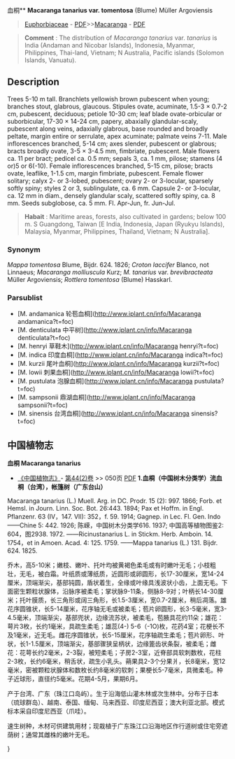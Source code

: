 血桐** **Macaranga tanarius var. tomentosa** (Blume) Müller Argoviensis

> [Euphorbiaceae](http://www.iplant.cn/info/Euphorbiaceae?t=foc) - [PDF](http://www.iplant.cn/foc/pdf/Euphorbiaceae.pdf)>>[Macaranga](http://www.iplant.cn/info/Macaranga?t=foc) - [PDF](http://www.iplant.cn/foc/pdf/Macaranga.pdf)


> **Comment** : 
> The distribution of *Macaranga tanarius* var. *tanarius* is India (Andaman and Nicobar Islands), Indonesia, Myanmar, Philippines, Thai-land, Vietnam; N Australia, Pacific islands (Solomon Islands, Vanuatu).

## Description

Trees 5-10 m tall. Branchlets yellowish brown pubescent when young; branches stout, glabrous, glaucous. Stipules ovate, acuminate, 1.5-3 × 0.7-2 cm, pubescent, deciduous; petiole 10-30 cm; leaf blade ovate-orbicular or suborbicular, 17-30 × 14-24 cm, papery, abaxially glandular-scaly, pubescent along veins, adaxially glabrous, base rounded and broadly peltate, margin entire or serrulate, apex acuminate; palmate veins 7-11. Male inflorescences branched, 5-14 cm; axes slender, pubescent or glabrous; bracts broadly ovate, 3-5 × 3-4.5 mm, fimbriate, pubescent. Male flowers ca. 11 per bract; pedicel ca. 0.5 mm; sepals 3, ca. 1 mm, pilose; stamens (4 or)5 or 6(-10). Female inflorescences branched, 5-15 cm, pilose; bracts ovate, leaflike, 1-1.5 cm, margin fimbriate, pubescent. Female flower solitary; calyx 2- or 3-lobed, pubescent; ovary 2- or 3-locular, sparsely softly spiny; styles 2 or 3, sublingulate, ca. 6 mm. Capsule 2- or 3-locular, ca. 12 mm in diam., densely glandular scaly, scattered softly spiny, ca. 8 mm. Seeds subglobose, ca. 5 mm. Fl. Apr-Jun, fr. Jun-Jul.


> **Habait** : 
> Maritime areas, forests, also cultivated in gardens; below 100 m. S Guangdong, Taiwan [E India, Indonesia, Japan (Ryukyu Islands), Malaysia, Myanmar, Philippines, Thailand, Vietnam; N Australia].

### Synonym
*Mappa tomentosa* Blume, Bijdr. 624. 1826; *Croton laccifer* Blanco, not Linnaeus; *Macaranga molliuscula* Kurz; *M. tanarius* var. *brevibracteata* Müller Argoviensis; *Rottlera tomentosa* (Blume) Hasskarl.



### Parsublist

* [M.  andamanica  轮苞血桐](http://www.iplant.cn/info/Macaranga andamanica?t=foc)
* [M.  denticulata  中平树](http://www.iplant.cn/info/Macaranga denticulata?t=foc)
* [M.  henryi  草鞋木](http://www.iplant.cn/info/Macaranga henryi?t=foc)
* [M.  indica  印度血桐](http://www.iplant.cn/info/Macaranga indica?t=foc)
* [M.  kurzii  尾叶血桐](http://www.iplant.cn/info/Macaranga kurzii?t=foc)
* [M.  lowii  刺果血桐](http://www.iplant.cn/info/Macaranga lowii?t=foc)
* [M.  pustulata  泡腺血桐](http://www.iplant.cn/info/Macaranga pustulata?t=foc)
* [M.  sampsonii  鼎湖血桐](http://www.iplant.cn/info/Macaranga sampsonii?t=foc)
* [M.  sinensis  台湾血桐](http://www.iplant.cn/info/Macaranga sinensis?t=foc)

## 中国植物志



**血桐 Macaranga tanarius**

* [《中国植物志》](http://www.iplant.cn/frps)- [第44(2)卷](http://www.iplant.cn/frps/vol/44(2)) >> 050页 [PDF](http://www.iplant.cn/frps/pdf/44(2)/050.PDF)
**1.血桐（中国树木分类学）流血桐（台湾），帐篷树（广东台山）**

Macaranga tanarius (L.) Muell. Arg. in DC. Prodr. 15 (2): 997. 1866; Forb. et Hemsl. in Journ. Linn. Soc. Bot. 26:443. 1894; Pax et Hoffm. in Engl. Pflanzenr. 63 (IV，147. VII): 352，f. 59. 1914; Gagnep. in Lec. Fl. Gen. Indo——Chine 5: 442. 1926; 陈嵘，中国树木分类学616. 1937; 中国高等植物图鉴2: 604，图2938. 1972. ——Ricinustanarius L. in Stickm. Herb. Amboin. 14. 1754，et in Amoen. Acad. 4: 125. 1759. ——Mappa tanarius (L.) 131. Bijdr. 624. 1825.

乔木，高5-10米；嫩枝、嫩叶、托叶均被黄褐色柔毛或有时嫩叶无毛；小枝粗壮，无毛，被白霜。叶纸质或薄纸质，近圆形或卵圆形，长17-30厘米，宽14-24厘米，顶端渐尖，基部钝圆，盾状着生，全缘或叶缘具浅波状小齿，上面无毛。下面密生颗粒状腺体，沿脉序被柔毛；掌状脉9-11条，侧脉8-9对；叶柄长14-30厘米；托叶膜质，长三角形或阔三角形，长1.5-3厘米，宽0.7-2厘米，稍后凋落。雄花序圆锥状，长5-14厘米，花序轴无毛或被柔毛；苞片卵圆形，长3-5毫米，宽3-4.5毫米，顶端渐尖，基部兜状，边缘流苏状，被柔毛，苞腋具花约11朵；雄花：萼片3枚，长约1毫米，具疏生柔毛；雄蕊(4-) 5-6（-1O)枚，花药4室；花梗长不及1毫米，近无毛。雌花序圆锥状，长5-15厘米，花序轴疏生柔毛；苞片卵形、叶状，长1-1.5厘米，顶端渐尖，基部骤狭呈柄状，边缘篦齿状条裂，被柔毛；雌花：花萼长约2毫米，2-3裂，被短柔毛；子房2-3室，近脊部具软刺数枚，花柱2-3枚，长约6毫米，稍舌状，疏生小乳头。蒴果具2-3个分果爿，长8毫米，宽12毫米，密被颗粒状腺体和数枚长约8毫米的软刺；果梗长5-7毫米，具微柔毛。种子近球形，直径约5毫米。花期4-5月，果期6月。

产于台湾、广东（珠江口岛屿）。生于沿海低山灌木林或次生林中。分布于日本（琉球群岛）、越南、泰国、缅甸、马来西亚、印度尼西亚；澳大利亚北部。模式标本采自印度尼西亚（爪哇）。

速生树种，木材可供建筑用材；现栽植于广东珠江口沿海地区作行道树或住宅旁遮荫树；通常其雌株的嫩叶无毛。



}